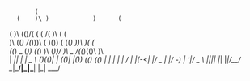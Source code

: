            (                                         
      (    )\ )            )      (                  
 (    )\  (()/( (       ( /(      )\   (   (         
 )\  ((_)  /(_)))\  (   )\()) (  ((_) ))\  )(    (   
((_)  _   (_)) ((_) )\ (_))/  )\  _  /((_)(()\   )\  
| __|| |  | _ \ (_)((_)| |_  ((_)| |(_))   ((_) ((_) 
| _| | |  |  _/ | |(_-<|  _|/ _ \| |/ -_) | '_|/ _ \ 
|___||_|  |_|   |_|/__/ \__|\___/|_|\___| |_|  \___/ 
                                                     
